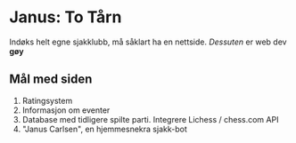 # Janus: To Tårn

Indøks helt egne sjakklubb, må såklart ha en nettside. <i>Dessuten</i> er web dev **gøy**

## Mål med siden

1. Ratingsystem
2. Informasjon om eventer
3. Database med tidligere spilte parti. Integrere Lichess / chess.com API
4. "Janus Carlsen", en hjemmesnekra sjakk-bot 